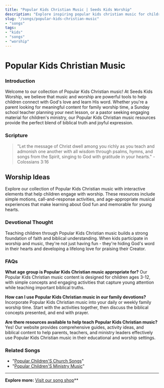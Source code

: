 ```yaml
---
title: "Popular Kids Christian Music | Seeds Kids Worship"
description: "Explore inspiring popular kids christian music for children's worship and faith development. Biblical music resources for families and ministry."
slug: "/songs/popular-kids-christian-music"
- "songs"
tags:
- "kids"
- "songs"
- "worship"
---
```


# Popular Kids Christian Music

### Introduction

Welcome to our collection of Popular Kids Christian music! At Seeds Kids Worship, we believe that music and worship are powerful tools to help children connect with God's love and learn His word. Whether you're a parent looking for meaningful content for family worship time, a Sunday school teacher planning your next lesson, or a pastor seeking engaging material for children's ministry, our Popular Kids Christian music resources provide the perfect blend of biblical truth and joyful expression.

### Scripture

> "Let the message of Christ dwell among you richly as you teach and admonish one another with all wisdom through psalms, hymns, and songs from the Spirit, singing to God with gratitude in your hearts." - Colossians 3:16

## Worship Ideas

Explore our collection of Popular Kids Christian music with interactive elements that help children engage with worship. These resources include simple motions, call-and-response activities, and age-appropriate musical experiences that make learning about God fun and memorable for young hearts.

### Devotional Thought

Teaching children through Popular Kids Christian music builds a strong foundation of faith and biblical understanding. When kids participate in worship and music, they're not just having fun - they're hiding God's word in their hearts and developing a lifelong love for praising their Creator.

### FAQs

**What age group is Popular Kids Christian music appropriate for?**
Our Popular Kids Christian music content is designed for children ages 3-12, with simple concepts and engaging activities that capture young attention while teaching important biblical truths.

**How can I use Popular Kids Christian music in our family devotions?**
Incorporate Popular Kids Christian music into your daily or weekly family worship time. Start with the activities together, then discuss the biblical concepts presented, and end with prayer.

**Are there resources available to help teach Popular Kids Christian music?**
Yes! Our website provides comprehensive guides, activity ideas, and biblical content to help parents, teachers, and ministry leaders effectively use Popular Kids Christian music in their educational and worship settings.

### Related Songs

- "[Popular Children'S Church Songs](/songs/popular-children-s-church-songs/)"
- "[Popular Children'S Ministry Music](/songs/popular-children-s-ministry-music/)"

---

**Explore more:** [Visit our song shop](https://seedskidsworship.com/shop)**

<!-- Schema Markup -->
<script type="application/ld+json">
{
  "@context": "https://schema.org",
  "@type": "MusicRecording",
  "name": "Popular Kids Christian Music",
  "byArtist": {
    "@type": "MusicGroup",
    "name": "Seeds Kids Worship"
  },
  "isFamilyFriendly": true,
  "url": "https://seedskidsworship.com/songs/popular-kids-christian-music/"
}
</script>